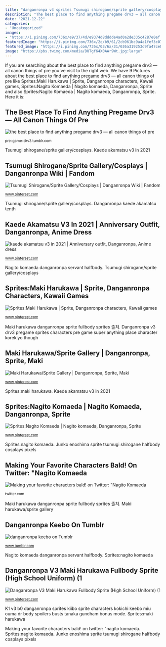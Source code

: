 ```yaml
---
title: "danganronpa v3 sprites Tsumugi shirogane/sprite gallery/cosplays"
description: "The best place to find anything pregame drv3 — all canon things of pre"
date: "2021-12-22"
categories:
- "Uncategorized"
images:
- "https://i.pinimg.com/736x/e9/37/4d/e9374d8dddde4ad0a2de335c4287e0ef.jpg"
featuredImage: "https://i.pinimg.com/736x/2c/b9/61/2cb961bc9a4a1fef3c073a6c324aed26.jpg"
featured_image: "https://i.pinimg.com/736x/03/6a/31/036a319253d9fa47ce862b1350b3c704.jpg"
image: "https://pbs.twimg.com/media/DUTgf64X0AAr9Wt.jpg:large"
---
```


If you are searching about the best place to find anything pregame drv3 — all canon things of pre you've visit to the right web. We have 9 Pictures about the best place to find anything pregame drv3 — all canon things of pre like Sprites:Maki Harukawa | Sprite, Danganronpa characters, Kawaii games, Sprites:Nagito Komaeda | Nagito komaeda, Danganronpa, Sprite and also Sprites:Nagito Komaeda | Nagito komaeda, Danganronpa, Sprite. Here it is:

## The Best Place To Find Anything Pregame Drv3 — All Canon Things Of Pre

![the best place to find anything pregame drv3 — all canon things of pre](https://66.media.tumblr.com/feba34f97c823890604652c06dd1c1cb/tumblr_inline_p3yxj6FAtO1u4vcjf_400.png "Danganronpa nagito komaeda hajime fuyuhiko sprites ibuki mioda replacing despair shuichi tanaka")

<small>pre-game-drv3.tumblr.com</small>

Tsumugi shirogane/sprite gallery/cosplays. Kaede akamatsu v3 in 2021

## Tsumugi Shirogane/Sprite Gallery/Cosplays | Danganronpa Wiki | Fandom

![Tsumugi Shirogane/Sprite Gallery/Cosplays | Danganronpa Wiki | Fandom](https://i.pinimg.com/736x/82/f4/3e/82f43e54a0ecc87d5793a522af7e4f1f.jpg "The best place to find anything pregame drv3 — all canon things of pre")

<small>www.pinterest.com</small>

Tsumugi shirogane/sprite gallery/cosplays. Danganronpa kaede akamatsu tenth

## Kaede Akamatsu V3 In 2021 | Anniversary Outfit, Danganronpa, Anime Dress

![kaede akamatsu v3 in 2021 | Anniversary outfit, Danganronpa, Anime dress](https://i.pinimg.com/736x/03/6a/31/036a319253d9fa47ce862b1350b3c704.jpg "Kaede akamatsu v3 in 2021")

<small>www.pinterest.com</small>

Nagito komaeda danganronpa servant halfbody. Tsumugi shirogane/sprite gallery/cosplays

## Sprites:Maki Harukawa | Sprite, Danganronpa Characters, Kawaii Games

![Sprites:Maki Harukawa | Sprite, Danganronpa characters, Kawaii games](https://i.pinimg.com/736x/72/e4/10/72e410d87b2d2001df191348361a0616.jpg "Maki harukawa danganronpa sprite fullbody sprites 출처")

<small>www.pinterest.com</small>

Maki harukawa danganronpa sprite fullbody sprites 출처. Danganronpa v3 drv3 pregame sprites characters pre game super anything place character korekiyo though

## Maki Harukawa/Sprite Gallery | Danganronpa, Sprite, Maki

![Maki Harukawa/Sprite Gallery | Danganronpa, Sprite, Maki](https://i.pinimg.com/736x/e9/37/4d/e9374d8dddde4ad0a2de335c4287e0ef.jpg "Maki harukawa/sprite gallery")

<small>www.pinterest.com</small>

Sprites:maki harukawa. Kaede akamatsu v3 in 2021

## Sprites:Nagito Komaeda | Nagito Komaeda, Danganronpa, Sprite

![Sprites:Nagito Komaeda | Nagito komaeda, Danganronpa, Sprite](https://i.pinimg.com/736x/2c/b9/61/2cb961bc9a4a1fef3c073a6c324aed26.jpg "Danganronpa maki harukawa sprites sprite foros pokexperto")

<small>www.pinterest.com</small>

Sprites:nagito komaeda. Junko enoshima sprite tsumugi shirogane halfbody cosplays pixels

## Making Your Favorite Characters Bald! On Twitter: &quot;Nagito Komaeda

![Making your favorite characters bald! on Twitter: &quot;Nagito Komaeda](https://pbs.twimg.com/media/DUTgf64X0AAr9Wt.jpg:large "Nagito komaeda danganronpa servant halfbody")

<small>twitter.com</small>

Maki harukawa danganronpa sprite fullbody sprites 출처. Maki harukawa/sprite gallery

## Danganronpa Keebo On Tumblr

![danganronpa keebo on Tumblr](https://66.media.tumblr.com/a630bd646db80bee45452c83f204426a/tumblr_pd1dpaRIXY1v1upih_1280.png "Nagito komaeda danganronpa servant halfbody")

<small>www.tumblr.com</small>

Nagito komaeda danganronpa servant halfbody. Sprites:nagito komaeda

## Danganronpa V3 Maki Harukawa Fullbody Sprite (High School Uniform) (1

![Danganronpa V3 Maki Harukawa Fullbody Sprite (High School Uniform) (1](https://i.pinimg.com/736x/75/cf/c7/75cfc70a97a068cd4d4bf6ab8ef8c739.jpg "Junko enoshima sprite tsumugi shirogane halfbody cosplays pixels")

<small>www.pinterest.com</small>

K1 v3 b0 danganronpa sprites kiibo sprite characters kokichi keebo miu ouma dr body spoilers busts tanaka gundham bonus mode. Sprites:maki harukawa

Making your favorite characters bald! on twitter: &quot;nagito komaeda. Sprites:nagito komaeda. Junko enoshima sprite tsumugi shirogane halfbody cosplays pixels
